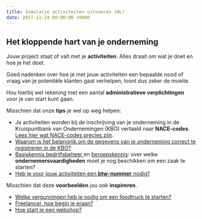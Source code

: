 ```yaml
---
title: Simulatie activiteiten uitvoeren (NL)
date: 2017-11-24 00:00:00 +0000
---
```

## Het kloppende hart van je onderneming

Jouw project staat of valt met je **activiteiten**. Alles draait om wat je doet en hoe je het doet.

Goed nadenken over hoe je met jouw activiteiten een bepaalde nood of vraag van je potentiële klanten gaat verhelpen, loont dus zeker de moeite.

Hou hierbij wel rekening met een aantal **administratieve verplichtingen** voor je van start kunt gaan.

Misschien dat onze **tips** je wel op weg helpen:

* Je activiteiten worden bij de inschrijving van je onderneming in de Kruispuntbank van Ondernemingen (KBO) vertaald naar **NACE-codes**. [Lees hier wat NACE-codes precies zijn](https://www.xerius.be/nacebel-codes-je-activiteiten-registreren-in-de-kbo).
* [Waarom is het belangrijk om de gegevens van je onderneming correct te registreren in de KBO?](http://blog.xerius.be/zelfstandigen/waarom-correcte-bedrijfsgegevens-in-de-kbo-cruciaal-zijn)
* [Basiskennis bedrijfsbeheer ](https://www.xerius.be/zelfstandigen/start-eigen-zaak/basiskennis-bedrijfsbeheer/)en [beroepskennis](https://www.xerius.be/zelfstandigen/start-eigen-zaak/beroepskennis/):  over welke **ondernemersvaardigheden** moet je nog beschikken om een zaak te starten?
* [Heb je voor jouw activiteiten een **btw-nummer** nodig?](https://www.xerius.be/btw-voor-starters-wat-moet-je-weten)

Misschien dat deze **voorbeelden** jou ook **inspireren**.

* [Welke vergunningen heb je nodig om een foodtruck te starten?](https://www.xerius.be/blog/welke-vergunningen-heb-je-nodig-om-een-food-truck-te-beginnen)
* [Freelancer, hoe begin je eraan?](https://www.xerius.be/blog/freelancer-worden-hoe-begin-je-eraan/)
* [Hoe start je een webshop?](https://www.xerius.be/blog/een-webshop-starten-hoe-begin-ik-eraan/)